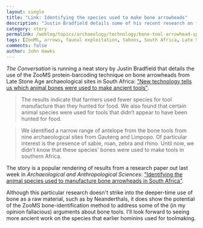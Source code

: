 ```yaml
---
layout: single
title: "Link: Identifying the species used to make bone arrowheads"
description: "Justin Bradfield details some of his recent research on faunal exploitation in southern African sites."
category: story
permalink: /weblog/topics/archaeology/technology/bone-tool-arrowhead-species-id-2018.html
tags: [ZooMS, arrows, faunal exploitation, taboos, South Africa, Late Stone Age]
comments: false
author: John Hawks
---
```


<em>The Conversation</em> is running a neat story by Justin Bradfield that details the use of the ZooMS protein-barcoding technique on bone arrowheads from Late Stone Age archaeological sites in South Africa: <a href="https://theconversation.com/new-technology-tells-us-which-animal-bones-were-used-to-make-ancient-tools-102605">"New technology tells us which animal bones were used to make ancient tools"</a>.

<blockquote>The results indicate that farmers used fewer species for tool manufacture than they hunted for food. We also found that certain animal species were used for tools that didn’t appear to have been hunted for food.</blockquote>

<blockquote>We identified a narrow range of antelope from the bone tools from nine archaeological sites from Gauteng and Limpopo. Of particular interest is the presence of sable, roan, zebra and rhino. Until now, we didn’t know that these species’ bones were used to make tools in southern Africa.</blockquote>

The story is a popular rendering of results from a research paper out last week in <em>Archaeological and Anthropological Sciences</em>: <a href="https://doi.org/10.1007/s12520-018-0688-5">"Identifying the animal species used to manufacture bone arrowheads in South Africa"</a>.

Although this particular research doesn't strike into the deeper-time use of bone as a raw material, such as by Neanderthals, it does show the potential of the ZooMS bone-identification method to address some of the (in my opinion fallacious) arguments about bone tools. I'll look forward to seeing more ancient work on the species that earlier hominins used for toolmaking.

